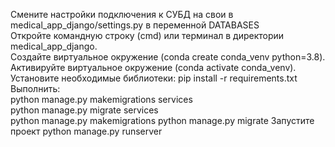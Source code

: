 Смените настройки подключения к СУБД на свои в medical_app_django/settings.py в переменной DATABASES  
Откройте командную строку (cmd) или терминал в директории medical_app_django.   
Создайте виртуальное окружение (conda create conda_venv python=3.8).  
Активируйте виртуальное окружение (conda activate conda_venv).   
Установите необходимые библиотеки: pip install  -r requirements.txt   
Выполнить:  
    python manage.py makemigrations services  
    python manage.py migrate services  
    python manage.py makemigrations 
    python manage.py migrate 
Запустите проект python manage.py runserver